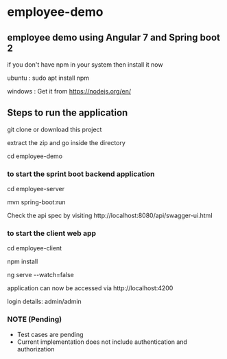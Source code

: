 # employee-demo
## employee demo using Angular 7 and Spring boot 2

if you don't have npm in your system then install it now

ubuntu : sudo apt install npm

windows : Get it from https://nodejs.org/en/



## Steps to run the application

git clone or download this project

extract the zip and go inside the directory

cd employee-demo

### to start the sprint boot backend application

cd employee-server

mvn spring-boot:run

Check the api spec by visiting http://localhost:8080/api/swagger-ui.html

### to start the client web app

cd employee-client

npm install

ng serve --watch=false

application can now be accessed via http://localhost:4200

login details: admin/admin

### NOTE (Pending)

- Test cases are pending
- Current implementation does not include authentication and authorization



